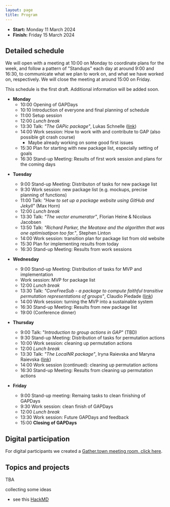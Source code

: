 ```yaml
---
layout: page
title: Program
---
```



* __Start:__ Monday 11 March 2024 <!-- , 9:00 UTC -->
* __Finish:__ Friday 15 March 2024

## Detailed schedule

We will open with a meeting at 10:00 on Monday to coordinate plans for the week,
and follow a pattern of "Standups" each day at around 9:00 and 16:30, to
communicate what we plan to work on, and what we have worked on, respectively.
We will close the meeting at around 15:00 on Friday.

This schedule is the first draft. Additional information will be added soon.


- **Monday**
  - 10:00 Opening of GAPDays 
  - 10:10 Introduction of everyone and final planning of schedule
  - 11:00 Setup session
  - 12:00 *Lunch break*
  - 13:30 Talk: *"The GAPic package"*, Lukas Schnelle ([link](https://github.com/GAP-ART-RWTH/GAPic))
  - 14:00 Work session: How to work with and contribute to GAP (also possible git crash course)
      - Maybe already working on some good first issues
  - 15:30 Plan for starting with new package list, especially setting of goals
  - 16:30 Stand-up Meeting: Results of first work session and plans for the coming days
<!--   - 20:00: Get-together at TODO -->

- **Tuesday**
  - 9:00 Stand-up Meeting: Distributon of tasks for new package list
  - 9:30 Work session: new package list (e.g. mockups, precise planning of functions)
  - 11:00 Talk: *"How to set up a package website using GitHub and Jekyll"* (Max Horn)
  - 12:00 *Lunch break*
  - 13:30 Talk: *"The vector enumerator"*, Florian Heine & Nicolaus Jacobsen
  - 13:50 Talk: *"Richard Parker, the Meataxe and the algorithm that was one optimisatipon too far."*, Stephen Linton
  - 14:00 Work session: transition plan for package list from old website
  - 15:30 Plan for implementing results from today
  - 16:30 Stand-up Meeting: Results from work sessions

- **Wednesday**
  - 9:00 Stand-up Meeting: Distribution of tasks for MVP and implementation
  - Work session: MVP for package list
  - 12:00 *Lunch break*
  - 13:30 Talk: *"CoreFreeSub - a package to compute faithful transitive permutation representations of groups"*, Claudio Piedade ([link](https://github.com/CAPiedade/corefreesub))
  - 14:00 Work session: turning the MVP into a sustainable system
  - 16:30 Stand-up Meeting: Results from new package list
  - 19:00 (Conference dinner)

- **Thursday**
  - 9:00 Talk: "*Introduction to group actions in GAP*" (TBD)
  - 9:30 Stand-up Meeting: Distribution of tasks for permutation actions
  - 10:00 Work session: cleaning up permutation actions
  - 12:00 *Lunch break*
  - 13:30 Talk: *"The LocalNR package"*, Iryna Raievska and Maryna Raievska ([link](https://github.com/gap-packages/LocalNR))
  - 14:00 Work session (continued): cleaning up permutation actions
  - 16:30 Stand-up Meeting: Results from cleaning up permutation actions

- **Friday**
  - 9:00 Stand-up meeting: Remaing tasks to clean finishing of GAPDays
  - 9:30 Work session: clean finish of GAPDays
  - 12:00 *Lunch break*
  - 13:30 Work session: Future GAPDays and feedback
  - 15:00 **Closing of GAPDays**


## Digital participation

For digital participants we created a [Gather.town meeting room, click here](https://app.gather.town/app/8v9jQV7Yeftv5bz1/GAPDays).

## Topics and projects

TBA

collecting some ideas
- see this [HackMD](https://hackmd.io/e8lkzGISSRqoDscXa92uyw)
